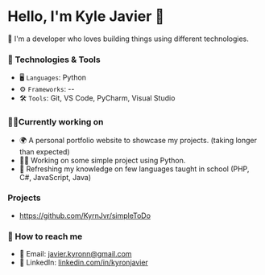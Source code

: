 # Hello, I'm Kyle Javier 👋

👀 I'm a developer who loves building things using different technologies.


### 🔧 Technologies & Tools
- 🖥️ `Languages`: Python
- ⚙️ `Frameworks`: --
- 🛠️ `Tools`: Git, VS Code, PyCharm, Visual Studio


### 👨‍💻Currently working on
- 🌍 A personal portfolio website to showcase my projects. (taking longer than expected)
- 🧑‍🎓 Working on some simple project using Python.
- 🌱 Refreshing my knowledge on few languages taught in school (PHP, C#, JavaScript, Java)


### Projects
- https://github.com/KyrnJvr/simpleToDo
  
### 🚀 How to reach me
- 📧 Email: javier.kyronn@gmail.com
- 🔗 LinkedIn: [linkedin.com/in/kyronjavier](www.linkedin.com/in/kyronjavier)

